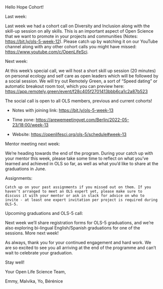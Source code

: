 Hello Hope Cohort!


Last week:

Last week we had a cohort call on Diversity and Inclusion along with the skill-up session on ally skills. This is an important aspect of Open Science that we want to promote in your projects and communities (Notes: https://bit.ly/ols-5-week-12). Please catch up by watching it on our YouTube channel along with any other cohort calls you might have missed: https://www.youtube.com/c/OpenLifeSci.

Next week: 

At this week’s special call, we will host a short skill up session (20 minutes) on personal ecology and self care as open leaders which will be followed by a social session. We will try out Remotely Green, a sort of “Speed dating” or automatic breakout room tool, which you can preview here: https://app.remotely.green/event/f28c405f2701413bbb6ca1c2a87b523 

The social call is open to all OLS members, previous and current cohorts! 

- Notes with joining link: https://bit.ly/ols-5-week-13 

- Time zone: https://arewemeetingyet.com/Berlin/2022-05-23/18:00/week-13 

- Website: https://openlifesci.org/ols-5/schedule#week-13

Mentor meeting next week: 

We’re heading towards the end of the program. During your catch up with your mentor this week, please take some time to reflect on what you’ve learned and achieved in OLS so far, as well as what you’d like to share at the graduations in June. 

Assignments:

    Catch up on your past assignments if you missed out on them. If you haven’t arranged to meet an OLS expert yet, please make sure to discuss it with your mentor or ask in slack for advice on who to invite - at least one expert invitation per project is required during OLS-5.

Upcoming graduations and OLS-5 call: 

Next week we’ll share registration forms for OLS-5 graduations, and we’re also exploring bi-lingual English/Spanish graduations for one of the sessions. More next week! 

As always, thank you for your continued engagement and hard work. We are so excited to see you all arriving at the end of the programme and can’t wait to celebrate your graduation.

Stay well!

Your Open Life Science Team,

Emmy, Malvika, Yo, Bérénice

